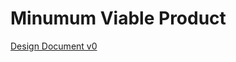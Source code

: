 # Minumum Viable Product 
[Design Document v0](https://docs.google.com/document/d/1JNkxKNIl39sriYuqo_1mgW7MolF_oR0vzCibhtyN-WE/edit?usp=sharing)
